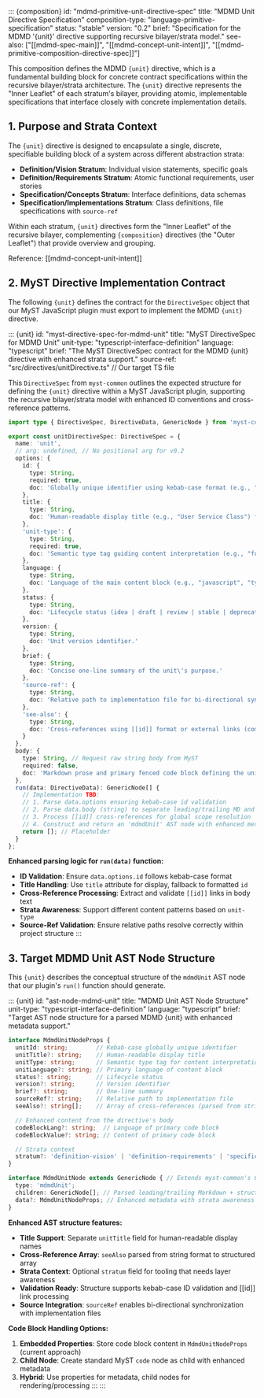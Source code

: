 ::: {composition}
id: "mdmd-primitive-unit-directive-spec"
title: "MDMD Unit Directive Specification"
composition-type: "language-primitive-specification"
status: "stable"
version: "0.2"
brief: "Specification for the MDMD '{unit}' directive supporting recursive bilayer/strata model."
see-also: ["[[mdmd-spec-main]]", "[[mdmd-concept-unit-intent]]", "[[mdmd-primitive-composition-directive-spec]]"]

This composition defines the MDMD `{unit}` directive, which is a fundamental
building block for concrete contract specifications within the recursive bilayer/strata
architecture. The `{unit}` directive represents the "Inner Leaflet" of each stratum's
bilayer, providing atomic, implementable specifications that interface closely with
concrete implementation details.

## 1. Purpose and Strata Context

The `{unit}` directive is designed to encapsulate a single, discrete, specifiable
building block of a system across different abstraction strata:

- **Definition/Vision Stratum**: Individual vision statements, specific goals
- **Definition/Requirements Stratum**: Atomic functional requirements, user stories
- **Specification/Concepts Stratum**: Interface definitions, data schemas
- **Specification/Implementations Stratum**: Class definitions, file specifications with `source-ref`

Within each stratum, `{unit}` directives form the "Inner Leaflet" of the recursive bilayer,
complementing `{composition}` directives (the "Outer Leaflet") that provide overview and grouping.

Reference: [[mdmd-concept-unit-intent]]

## 2. MyST Directive Implementation Contract

The following `{unit}` defines the contract for the `DirectiveSpec` object that our
MyST JavaScript plugin must export to implement the MDMD `{unit}` directive.

::: {unit}
id: "myst-directive-spec-for-mdmd-unit"
title: "MyST DirectiveSpec for MDMD Unit"
unit-type: "typescript-interface-definition"
language: "typescript"
brief: "The MyST DirectiveSpec contract for the MDMD {unit} directive with enhanced strata support."
source-ref: "src/directives/unitDirective.ts" // Our target TS file

This `DirectiveSpec` from `myst-common` outlines the expected structure for
defining the `{unit}` directive within a MyST JavaScript plugin, supporting
the recursive bilayer/strata model with enhanced ID conventions and cross-reference patterns.

```typescript
import type { DirectiveSpec, DirectiveData, GenericNode } from 'myst-common';

export const unitDirectiveSpec: DirectiveSpec = {
  name: 'unit',
  // arg: undefined, // No positional arg for v0.2
  options: {
    id: {
      type: String,
      required: true,
      doc: 'Globally unique identifier using kebab-case format (e.g., "user-service-class").'
    },
    title: {
      type: String,
      doc: 'Human-readable display title (e.g., "User Service Class") for navigation and documentation.'
    },
    'unit-type': {
      type: String,
      required: true,
      doc: 'Semantic type tag guiding content interpretation (e.g., "functional-requirement", "javascript-class-definition").'
    },
    language: {
      type: String,
      doc: 'Language of the main content block (e.g., "javascript", "typescript", "markdown").'
    },
    status: {
      type: String,
      doc: 'Lifecycle status (idea | draft | review | stable | deprecated).'
    },
    version: {
      type: String,
      doc: 'Unit version identifier.'
    },
    brief: {
      type: String,
      doc: 'Concise one-line summary of the unit\'s purpose.'
    },
    'source-ref': {
      type: String,
      doc: 'Relative path to implementation file for bi-directional synchronization.'
    },
    'see-also': {
      type: String,
      doc: 'Cross-references using [[id]] format or external links (comma-separated or YAML list).'
    }
  },
  body: {
    type: String, // Request raw string body from MyST
    required: false,
    doc: 'Markdown prose and primary fenced code block defining the unit contract with [[id]] cross-references.'
  },
  run(data: DirectiveData): GenericNode[] {
    // Implementation TBD:
    // 1. Parse data.options ensuring kebab-case id validation
    // 2. Parse data.body (string) to separate leading/trailing MD and code block
    // 3. Process [[id]] cross-references for global scope resolution
    // 4. Construct and return an 'mdmdUnit' AST node with enhanced metadata
    return []; // Placeholder
  }
};
```

**Enhanced parsing logic for `run(data)` function:**

- **ID Validation**: Ensure `data.options.id` follows kebab-case format
- **Title Handling**: Use `title` attribute for display, fallback to formatted `id`
- **Cross-Reference Processing**: Extract and validate `[[id]]` links in body text
- **Strata Awareness**: Support different content patterns based on `unit-type`
- **Source-Ref Validation**: Ensure relative paths resolve correctly within project structure
:::

## 3. Target MDMD Unit AST Node Structure

This `{unit}` describes the conceptual structure of the `mdmdUnit` AST node that our plugin's `run()` function should generate.

::: {unit}
id: "ast-node-mdmd-unit"
title: "MDMD Unit AST Node Structure"
unit-type: "typescript-interface-definition"
language: "typescript"
brief: "Target AST node structure for a parsed MDMD {unit} with enhanced metadata support."

```typescript
interface MdmdUnitNodeProps {
  unitId: string;        // Kebab-case globally unique identifier
  unitTitle?: string;    // Human-readable display title
  unitType: string;      // Semantic type tag for content interpretation
  unitLanguage?: string; // Primary language of content block
  status?: string;       // Lifecycle status
  version?: string;      // Version identifier
  brief?: string;        // One-line summary
  sourceRef?: string;    // Relative path to implementation file
  seeAlso?: string[];    // Array of cross-references (parsed from string option)

  // Enhanced content from the directive's body
  codeBlockLang?: string;  // Language of primary code block
  codeBlockValue?: string; // Content of primary code block

  // Strata context
  stratum?: 'definition-vision' | 'definition-requirements' | 'specification-concepts' | 'specification-implementations';
}

interface MdmdUnitNode extends GenericNode { // Extends myst-common's GenericNode
  type: 'mdmdUnit';
  children: GenericNode[]; // Parsed leading/trailing Markdown + structured code content
  data?: MdmdUnitNodeProps; // Enhanced metadata with strata awareness
}
```

**Enhanced AST structure features:**

- **Title Support**: Separate `unitTitle` field for human-readable display names
- **Cross-Reference Array**: `seeAlso` parsed from string format to structured array
- **Strata Context**: Optional `stratum` field for tooling that needs layer awareness
- **Validation Ready**: Structure supports kebab-case ID validation and [[id]] link processing
- **Source Integration**: `sourceRef` enables bi-directional synchronization with implementation files

**Code Block Handling Options:**
1. **Embedded Properties**: Store code block content in `MdmdUnitNodeProps` (current approach)
2. **Child Node**: Create standard MyST `code` node as child with enhanced metadata
3. **Hybrid**: Use properties for metadata, child nodes for rendering/processing
:::
:::
